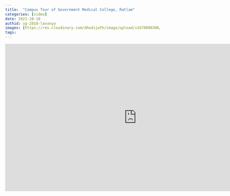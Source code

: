 ```yaml
---
title:  "Campus Tour of Government Medical College, Ratlam"
categories: [video]
date: 2021-10-18
authid: ug-2018-lavanya
images: [https://res.cloudinary.com/dhodsjwfh/image/upload/v1679890306/campus-tour_adxlkk.png]
tags: 
---
```


<iframe width="853" height="480" src="https://www.youtube.com/embed/2s0ae1_QVBg" title="YouTube video player" frameborder="0" allow="accelerometer; autoplay; clipboard-write; encrypted-media; gyroscope; picture-in-picture; web-share" allowfullscreen></iframe>